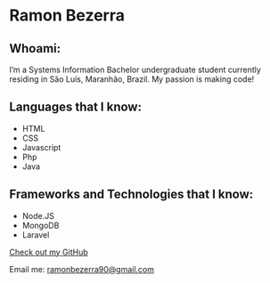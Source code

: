 # Ramon Bezerra

## Whoami:
I’m a Systems Information Bachelor undergraduate student currently residing in São Luís, Maranhão, Brazil. My passion is making code! 



## Languages that I know:

- HTML
- CSS
- Javascript
- Php
- Java




## Frameworks and Technologies that I know:

- Node.JS
- MongoDB
- Laravel



[Check out my GitHub](https://github.com/rbezerra)

Email me: ramonbezerra90@gmail.com

